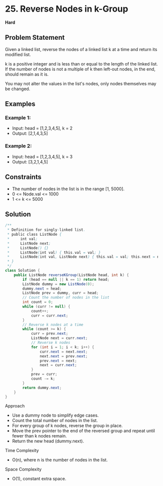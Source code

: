 # 25. Reverse Nodes in k-Group
**Hard**

## Problem Statement
Given a linked list, reverse the nodes of a linked list k at a time and return its modified list.

k is a positive integer and is less than or equal to the length of the linked list. If the number of nodes is not a multiple of k then left-out nodes, in the end, should remain as it is.

You may not alter the values in the list's nodes, only nodes themselves may be changed.

## Examples
### Example 1:
- Input: head = [1,2,3,4,5], k = 2
- Output: [2,1,4,3,5]

### Example 2:
- Input: head = [1,2,3,4,5], k = 3
- Output: [3,2,1,4,5]

## Constraints
- The number of nodes in the list is in the range [1, 5000].
- 0 <= Node.val <= 1000
- 1 <= k <= 5000

## Solution
```java
/**
 * Definition for singly-linked list.
 * public class ListNode {
 *     int val;
 *     ListNode next;
 *     ListNode() {}
 *     ListNode(int val) { this.val = val; }
 *     ListNode(int val, ListNode next) { this.val = val; this.next = next; }
 * }
 */
class Solution {
    public ListNode reverseKGroup(ListNode head, int k) {
        if (head == null || k == 1) return head;
        ListNode dummy = new ListNode(0);
        dummy.next = head;
        ListNode prev = dummy, curr = head;
        // Count the number of nodes in the list
        int count = 0;
        while (curr != null) {
            count++;
            curr = curr.next;
        }
        // Reverse k nodes at a time
        while (count >= k) {
            curr = prev.next;
            ListNode next = curr.next;
            // Reverse k nodes
            for (int i = 1; i < k; i++) {
                curr.next = next.next;
                next.next = prev.next;
                prev.next = next;
                next = curr.next;
            }
            prev = curr;
            count -= k;
        }
        return dummy.next;
    }
}
```

Approach
- Use a dummy node to simplify edge cases.
- Count the total number of nodes in the list.
- For every group of k nodes, reverse the group in place.
- Move the prev pointer to the end of the reversed group and repeat until fewer than k nodes remain.
- Return the new head (dummy.next).

Time Complexity
- O(n), where n is the number of nodes in the list.

Space Complexity
- O(1), constant extra space.
